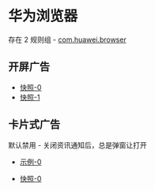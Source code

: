 # 华为浏览器

存在 2 规则组 - [com.huawei.browser](/src/apps/com.huawei.browser.ts)

## 开屏广告

- [快照-0](https://i.gkd.li/import/12681995)
- [快照-1](https://i.gkd.li/import/13403785)

## 卡片式广告

默认禁用 - 关闭资讯通知后，总是弹窗让打开

- [示例-0](https://m.gkd.li/87047583/3982b64a-15a7-4c0c-b179-2ed82d6ea18e)

- [快照-0](https://i.gkd.li/import/13692404)
